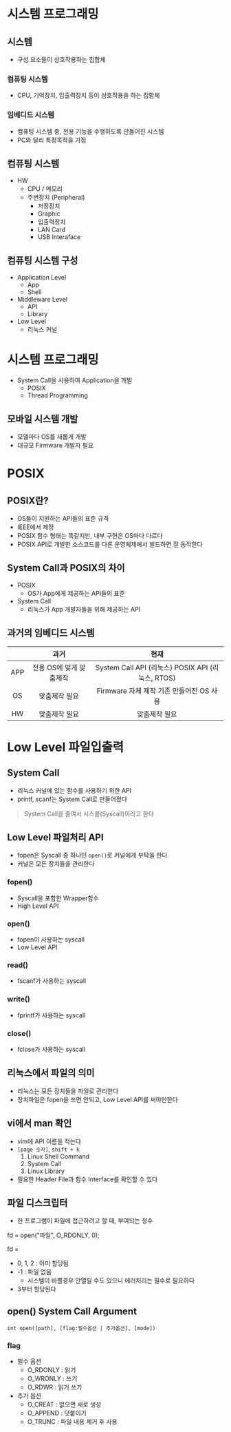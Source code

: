 # 시스템 프로그래밍

## 시스템

- 구성 요소들이 상호작용하는 집합체

### 컴퓨팅 시스템

- CPU, 기억장치, 입출력장치 등이 상호작용을 하는 집합체

### 임베디드 시스템

- 컴퓨팅 시스템 중, 전용 기능을 수행하도록 만들어진 시스템
- PC와 달리 특정목적을 가짐

## 컴퓨팅 시스템

- HW
  - CPU / 메모리
  - 주변장치 (Peripheral)
    - 저장장치
    - Graphic
    - 입출력장치
    - LAN Card
    - USB Interaface

## 컴퓨팅 시스템 구성

- Application Level
  - App
  - Shell
- Middleware Level
  - API
  - Library
- Low Level
  - 리눅스 커널

# 시스템 프로그래밍

- System Call을 사용하여 Application을 개발
  - POSIX
  - Thread Programming

## 모바일 시스템 개발

- 모델마다 OS를 새롭게 개발
- 대규모 Firmware 개발자 필요


# POSIX

## POSIX란?

- OS들이 지원하는 API들의 표준 규격
- IEEE에서 제정
- POSIX 함수 형태는 똑같지만, 내부 구현은 OS마다 다르다
- POSIX API로 개발한 소스코드를 다른 운영체제에서 빌드하면 잘 동작한다

## System Call과 POSIX의 차이

- POSIX
  - OS가 App에게 제공하는 API들의 표준
- System Call
  - 리눅스가 App 개발자들을 위해 제공하는 API

## 과거의 임베디드 시스템

||과거|현재|
|:---:|:---:|:---:|
|APP|전용 OS에 맞게 맞춤제작|System Call API (리눅스)  POSIX API (리눅스, RTOS)|
|OS|맞춤제작 필요|Firmware 자체 제작 기존 만들어진 OS 사용|
|HW|맞춤제작 필요|맞춤제작 필요|

# Low Level 파일입출력

## System Call

- 리눅스 커널에 있는 함수를 사용하기 위한 API
- printf, scanf는 System Call로 만들어졌다

> System Call을 줄여서 시스콜(Syscall)이라고 한다

## Low Level 파일처리 API

- fopen은 Syscall 중 하나인 `open()`로 커널에게 부탁을 한다
- 커널은 모든 장치들을 관리한다

### fopen()

- Syscall을 포함한 Wrapper함수
- High Level API

### open()

- fopen이 사용하는 syscall
- Low Level API

### read()

- fscanf가 사용하는 syscall

### write()

- fprintf가 사용하는 syscall

### close()

- fclose가 사용하는 syscall

## 리눅스에서 파일의 의미

- 리눅스는 모든 장치들을 파일로 관리한다
- 장치파일은 fopen을 쓰면 안되고, Low Level API를 써야만한다


## vi에서 man 확인

- vim에 API 이름을 적는다
- `[page 숫자]`, `shift + k`
  1. Linux Shell Command
  2. System Call
  3. Linux Library
- 필요한 Header File과 함수 Interface를 확인할 수 있다


## 파일 디스크립터

- 한 프로그램이 파일에 접근하려고 할 때, 부여되는 정수

fd = open("파일", O_RDONLY, 0);

fd =
- 0, 1, 2 : 이미 할당됨
- -1 : 파일 없음
  - 시스템이 바쁠경우 안열릴 수도 있으니 에러처리는 필수로 필요하다
- 3부터 할당된다


## open() System Call Argument

`int open([path], [flag:필수옵션 | 추가옵션], [mode])`

### flag

- 필수 옵션
  - O_RDONLY : 읽기
  - O_WRONLY : 쓰기
  - O_RDWR : 읽기 쓰기
- 추가 옵션
  - O_CREAT : 없으면 새로 생성
  - O_APPEND : 덧붙이기
  - O_TRUNC : 파일 내용 제거 후 사용